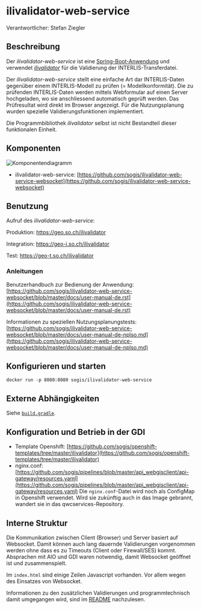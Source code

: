 # ilivalidator-web-service

Verantwortlicher: Stefan Ziegler

## Beschreibung 
Der _ilivalidator-web-service_ ist eine [Spring-Boot-Anwendung](https://spring.io/projects/spring-boot) und verwendet [_ilivalidator_](https://github.com/claeis/ilivalidator) für die Validierung der INTERLIS-Transferdatei.

Der _ilivalidator-web-service_ stellt eine einfache Art dar INTERLIS-Daten gegenüber einem INTERLIS-Modell zu prüfen (= Modellkonformität). Die zu prüfenden INTERLIS-Daten werden mittels Webformular auf einen Server hochgeladen, wo sie anschliessend automatisch geprüft werden. Das Prüfresultat wird direkt im Browser angezeigt.
Für die Nutzungsplanung wurden spezielle Validierungsfunktionen implementiert. 

Die Programmbibliothek _ilivalidator_ selbst ist nicht Bestandteil dieser funktionalen Einheit. 

## Komponenten
![Komponentendiagramm](https://www.planttext.com/api/plantuml/img/SoWkIImgAStDuU9AJ2x9Br9G2YrEBL9II2nMA0Kok9BpSmloyrBpIXIYCtCoon9pCbCIWSfqorEJT87oPPd9gLOnUS45HPbvwGfE-Vab2jeAo0fZGIQ13E7Y0fcdeAjh1-KwfEQb0Eq50000)

* ilivalidator-web-service: [https://github.com/sogis/ilivalidator-web-service-websocket](https://github.com/sogis/ilivalidator-web-service-websocket)

## Benutzung
Aufruf des _ilivalidator-web-service_:

Produktion: https://geo.so.ch/ilivalidator

Integration: https://geo-i.so.ch/ilivalidator

Test: https://geo-t.so.ch/ilivalidator

### Anleitungen
Benutzerhandbuch zur Bedienung der Anwendung: [https://github.com/sogis/ilivalidator-web-service-websocket/blob/master/docs/user-manual-de.rst](https://github.com/sogis/ilivalidator-web-service-websocket/blob/master/docs/user-manual-de.rst)

Informationen zu speziellen Nutzungsplanungstests: [https://github.com/sogis/ilivalidator-web-service-websocket/blob/master/docs/user-manual-de-nplso.md](https://github.com/sogis/ilivalidator-web-service-websocket/blob/master/docs/user-manual-de-nplso.md)

## Konfigurieren und starten
```
docker run -p 8080:8080 sogis/ilivalidator-web-service
```

## Externe Abhängigkeiten
Siehe [`build.gradle`](https://github.com/sogis/ilivalidator-web-service-websocket/blob/master/build.gradle). 

## Konfiguration und Betrieb in der GDI
* Template Openshift: [https://github.com/sogis/openshift-templates/tree/master/ilivalidator](https://github.com/sogis/openshift-templates/tree/master/ilivalidator)
* nginx.conf: [https://github.com/sogis/pipelines/blob/master/api_webgisclient/api-gateway/resources.yaml](https://github.com/sogis/pipelines/blob/master/api_webgisclient/api-gateway/resources.yaml) Die `nginx.conf`-Datei wird noch als ConfigMap in Openshift verwendet. Wird sie zukünftig auch in das Image gebrannt, wandert sie in das qwcservices-Repository.

## Interne Struktur
Die Kommunikation zwischen Client (Browser) und Server basiert auf Websocket. Damit können auch lang dauernde Validierungen vorgenommen werden ohne dass es zu Timeouts (Client oder Firewall/SES) kommt. Absprachen mit AIO und GDI waren notwendig, damit Websocket geöffnet ist und zusammenspielt.

Im `index.html` sind einige Zeilen Javascript vorhanden. Vor allem wegen des Einsatzes von Websocket.

Informationen zu den zusätzlichen Validierungen und programmtechnisch damit umgegangen wird, sind im [README](https://github.com/sogis/ilivalidator-web-service-websocket/blob/master/README.md) nachzulesen.


